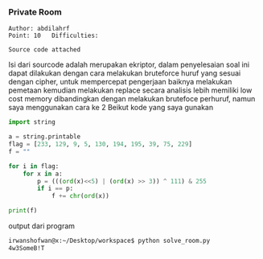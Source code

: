 ### Private Room  
```262 Solved
Author: abdilahrf  
Point: 10   Difficulties:

Source code attached
```

Isi dari sourcode adalah merupakan ekriptor, dalam penyelesaian soal ini dapat dilakukan dengan cara melakukan bruteforce huruf yang sesuai dengan cipher, untuk mempercepat pengerjaan baiknya melakukan pemetaan kemudian melakukan replace secara analisis lebih memiliki low cost memory dibandingkan dengan melakukan brutefoce perhuruf, namun saya menggunakan cara ke 2
Beikut kode yang saya gunakan

```python
import string

a = string.printable
flag = [233, 129, 9, 5, 130, 194, 195, 39, 75, 229]
f = ""

for i in flag:
	for x in a:
		p = (((ord(x)<<5) | (ord(x) >> 3)) ^ 111) & 255
		if i == p:
			f += chr(ord(x))

print(f)

```

output dari program

```bash
irwanshofwan@x:~/Desktop/workspace$ python solve_room.py
4w3SomeB!T
```
